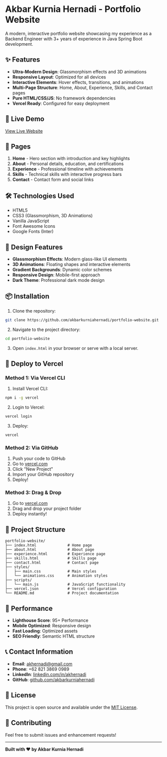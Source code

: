 # Akbar Kurnia Hernadi - Portfolio Website

A modern, interactive portfolio website showcasing my experience as a Backend Engineer with 3+ years of experience in Java Spring Boot development.

## ✨ Features

- **Ultra-Modern Design**: Glassmorphism effects and 3D animations
- **Responsive Layout**: Optimized for all devices
- **Interactive Elements**: Hover effects, transitions, and animations
- **Multi-Page Structure**: Home, About, Experience, Skills, and Contact pages
- **Pure HTML/CSS/JS**: No framework dependencies
- **Vercel Ready**: Configured for easy deployment

## 🚀 Live Demo

[View Live Website](https://your-domain.vercel.app)

## 📱 Pages

1. **Home** - Hero section with introduction and key highlights
2. **About** - Personal details, education, and certifications
3. **Experience** - Professional timeline with achievements
4. **Skills** - Technical skills with interactive progress bars
5. **Contact** - Contact form and social links

## 🛠️ Technologies Used

- HTML5
- CSS3 (Glassmorphism, 3D Animations)
- Vanilla JavaScript
- Font Awesome Icons
- Google Fonts (Inter)

## 🎨 Design Features

- **Glassmorphism Effects**: Modern glass-like UI elements
- **3D Animations**: Floating shapes and interactive elements
- **Gradient Backgrounds**: Dynamic color schemes
- **Responsive Design**: Mobile-first approach
- **Dark Theme**: Professional dark mode design

## 📦 Installation

1. Clone the repository:
```bash
git clone https://github.com/akbarkurniahernadi/portfolio-website.git
```

2. Navigate to the project directory:
```bash
cd portfolio-website
```

3. Open `index.html` in your browser or serve with a local server.

## 🚀 Deploy to Vercel

### Method 1: Via Vercel CLI

1. Install Vercel CLI:
```bash
npm i -g vercel
```

2. Login to Vercel:
```bash
vercel login
```

3. Deploy:
```bash
vercel
```

### Method 2: Via GitHub

1. Push your code to GitHub
2. Go to [vercel.com](https://vercel.com)
3. Click "New Project"
4. Import your GitHub repository
5. Deploy!

### Method 3: Drag & Drop

1. Go to [vercel.com](https://vercel.com)
2. Drag and drop your project folder
3. Deploy instantly!

## 📁 Project Structure

```
portfolio-website/
├── index.html              # Home page
├── about.html              # About page
├── experience.html         # Experience page
├── skills.html             # Skills page
├── contact.html            # Contact page
├── styles/
│   ├── main.css            # Main styles
│   └── animations.css      # Animation styles
├── scripts/
│   └── main.js             # JavaScript functionality
├── vercel.json             # Vercel configuration
└── README.md               # Project documentation
```

## 🎯 Performance

- **Lighthouse Score**: 95+ Performance
- **Mobile Optimized**: Responsive design
- **Fast Loading**: Optimized assets
- **SEO Friendly**: Semantic HTML structure

## 📞 Contact Information

- **Email**: akhernadi@gmail.com
- **Phone**: +62 821 3869 0989
- **LinkedIn**: [linkedin.com/in/akhernadi](https://www.linkedin.com/in/akhernadi/)
- **GitHub**: [github.com/akbarkurniahernadi](https://github.com/akbarkurniahernadi)

## 📄 License

This project is open source and available under the [MIT License](LICENSE).

## 🤝 Contributing

Feel free to submit issues and enhancement requests!

---

**Built with ❤️ by Akbar Kurnia Hernadi**
